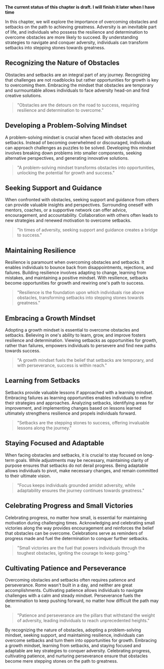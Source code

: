 **The current status of this chapter is draft. I will finish it later when I have time**

In this chapter, we will explore the importance of overcoming obstacles and setbacks on the path to achieving greatness. Adversity is an inevitable part of life, and individuals who possess the resilience and determination to overcome obstacles are more likely to succeed. By understanding strategies to navigate and conquer adversity, individuals can transform setbacks into stepping stones towards greatness.

**Recognizing the Nature of Obstacles**
---------------------------------------

Obstacles and setbacks are an integral part of any journey. Recognizing that challenges are not roadblocks but rather opportunities for growth is key to overcoming them. Embracing the mindset that obstacles are temporary and surmountable allows individuals to face adversity head-on and find creative solutions.
> "Obstacles are the detours on the road to success, requiring resilience and determination to overcome."

**Developing a Problem-Solving Mindset**
----------------------------------------

A problem-solving mindset is crucial when faced with obstacles and setbacks. Instead of becoming overwhelmed or discouraged, individuals can approach challenges as puzzles to be solved. Developing this mindset involves breaking down problems into smaller components, seeking alternative perspectives, and generating innovative solutions.
> "A problem-solving mindset transforms obstacles into opportunities, unlocking the potential for growth and success."

**Seeking Support and Guidance**
--------------------------------

When confronted with obstacles, seeking support and guidance from others can provide valuable insights and perspectives. Surrounding oneself with mentors, coaches, or a supportive network can offer advice, encouragement, and accountability. Collaboration with others often leads to new strategies and renewed motivation to overcome setbacks.
> "In times of adversity, seeking support and guidance creates a bridge to success."

**Maintaining Resilience**
--------------------------

Resilience is paramount when overcoming obstacles and setbacks. It enables individuals to bounce back from disappointments, rejections, and failures. Building resilience involves adapting to change, learning from mistakes, and maintaining a positive mindset. With resilience, setbacks become opportunities for growth and rewiring one's path to success.
> "Resilience is the foundation upon which individuals rise above obstacles, transforming setbacks into stepping stones towards greatness."

**Embracing a Growth Mindset**
------------------------------

Adopting a growth mindset is essential to overcome obstacles and setbacks. Believing in one's ability to learn, grow, and improve fosters resilience and determination. Viewing setbacks as opportunities for growth, rather than failures, empowers individuals to persevere and find new paths towards success.
> "A growth mindset fuels the belief that setbacks are temporary, and with perseverance, success is within reach."

**Learning from Setbacks**
--------------------------

Setbacks provide valuable lessons if approached with a learning mindset. Embracing failures as learning opportunities enables individuals to refine their strategies and approaches. Analyzing setbacks, identifying areas for improvement, and implementing changes based on lessons learned ultimately strengthens resilience and propels individuals forward.
> "Setbacks are the stepping stones to success, offering invaluable lessons along the journey."

**Staying Focused and Adaptable**
---------------------------------

When facing obstacles and setbacks, it is crucial to stay focused on long-term goals. While adjustments may be necessary, maintaining clarity of purpose ensures that setbacks do not derail progress. Being adaptable allows individuals to pivot, make necessary changes, and remain committed to their ultimate vision.
> "Focus keeps individuals grounded amidst adversity, while adaptability ensures the journey continues towards greatness."

**Celebrating Progress and Small Victories**
--------------------------------------------

Celebrating progress, no matter how small, is essential for maintaining motivation during challenging times. Acknowledging and celebrating small victories along the way provides encouragement and reinforces the belief that obstacles can be overcome. Celebrations serve as reminders of progress made and fuel the determination to conquer further setbacks.
> "Small victories are the fuel that powers individuals through the toughest obstacles, igniting the courage to keep going."

**Cultivating Patience and Perseverance**
-----------------------------------------

Overcoming obstacles and setbacks often requires patience and perseverance. Rome wasn't built in a day, and neither are great accomplishments. Cultivating patience allows individuals to navigate challenges with a calm and steady mindset. Perseverance fuels the determination to keep pushing forward, no matter how difficult the path may be.
> "Patience and perseverance are the pillars that withstand the weight of adversity, leading individuals to reach unprecedented heights."

By recognizing the nature of obstacles, adopting a problem-solving mindset, seeking support, and maintaining resilience, individuals can overcome setbacks and turn them into opportunities for growth. Embracing a growth mindset, learning from setbacks, and staying focused and adaptable are key strategies to conquer adversity. Celebrating progress, cultivating patience, and nurturing perseverance ensure that obstacles become mere stepping stones on the path to greatness.
